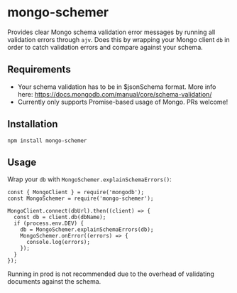 # mongo-schemer

Provides clear Mongo schema validation error messages by running all validation errors through `ajv`. Does this by wrapping your Mongo client `db` in order to catch validation errors and compare against your schema.

## Requirements

- Your schema validation has to be in $jsonSchema format. More info here: https://docs.mongodb.com/manual/core/schema-validation/
- Currently only supports Promise-based usage of Mongo. PRs welcome!

## Installation

```
npm install mongo-schemer
```

## Usage

Wrap your `db` with `MongoSchemer.explainSchemaErrors()`:

```
const { MongoClient } = require('mongodb');
const MongoSchemer = require('mongo-schemer');

MongoClient.connect(dbUrl).then((client) => {
  const db = client.db(dbName);
  if (process.env.DEV) {
    db = MongoSchemer.explainSchemaErrors(db);
    MongoSchemer.onError((errors) => {
      console.log(errors);
    });
  }
});
```

Running in prod is not recommended due to the overhead of validating documents against the schema.
